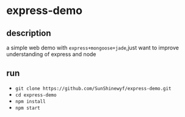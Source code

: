 # express-demo
## description
a simple web demo with `express+mongoose+jade`,just want to improve understanding of express and node

## run 
- `git clone https://github.com/SunShinewyf/express-demo.git `
- `cd express-demo`
- `npm install`
- `npm start`

